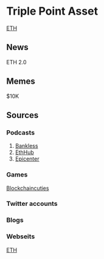 # Triple Point Asset

[ETH](https://ethereum.org/en/)

## News
ETH 2.0
## Memes
$10K
## Sources

### Podcasts

1. [Bankless](https://newsletter.banklesshq.com/)
2. [EthHub](https://ethhub.substack.com/)
3. [Epicenter](https://epicenter.tv/)

### Games
[Blockchaincuties](https://blockchaincuties.com)

### Twitter accounts

### Blogs

### Webseits

[ETH](https://ethereum.org/en/)
